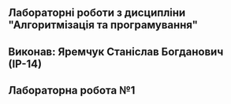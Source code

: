 ## Лабораторні роботи з дисципліни "Алгоритмізація та програмування"
## Виконав: Яремчук Станіслав Богданович (ІР-14)
## Лабораторна робота №1
